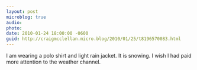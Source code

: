 ```yaml
---
layout: post
microblog: true
audio: 
photo: 
date: 2010-01-24 18:00:00 -0600
guid: http://craigmcclellan.micro.blog/2010/01/25/t8196570083.html
---
```

I am wearing a polo shirt and light rain jacket. It is snowing. I wish I had paid more attention to the weather channel.
